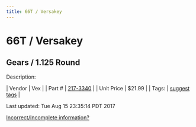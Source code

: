 ```yaml
---
title: 66T / Versakey
---
```


# 66T / Versakey
## Gears / 1.125 Round
Description: 	 

| Vendor | Vex | 
| Part # | [217-3340](http://www.vexrobotics.com/vexpro/motion/vexpro-gears/bearing-bore-gears.html) | 
| Unit Price | $21.99 | 
| Tags: | [suggest tags](https://docs.google.com/forms/d/e/1FAIpQLSeWyY8v3RgOty-MyWmh9U0iivNYN_molChYyS-0U-o-kOAv_g/viewform) | 

Last updated: Tue Aug 15 23:35:14 PDT 2017

 [Incorrect/Incomplete information?](https://docs.google.com/forms/d/e/1FAIpQLSeWyY8v3RgOty-MyWmh9U0iivNYN_molChYyS-0U-o-kOAv_g/viewform)